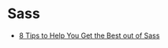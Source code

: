 # Sass

- [8 Tips to Help You Get the Best out of Sass](https://www.sitepoint.com/8-tips-help-get-best-sass/)
